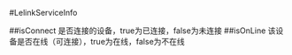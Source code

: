 #LelinkServiceInfo

##isConnect
是否连接的设备，true为已连接，false为未连接
##isOnLine
该设备是否在线（可连接），true为在线，false为不在线

